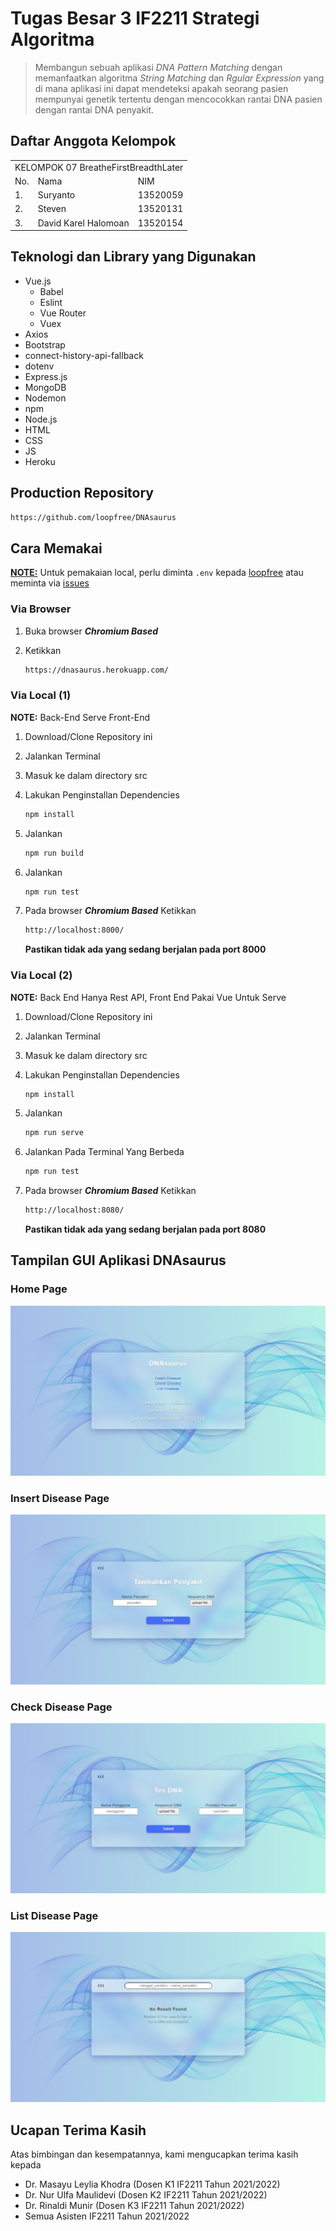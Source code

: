 # Tugas Besar 3 IF2211 Strategi Algoritma

> Membangun sebuah aplikasi <em>DNA Pattern Matching</em> dengan memanfaatkan algoritma <em>String Matching</em> dan <em>Rgular Expression</em> yang di mana aplikasi ini dapat mendeteksi apakah seorang pasien mempunyai genetik tertentu dengan mencocokkan rantai DNA pasien dengan rantai DNA penyakit.

## Daftar Anggota Kelompok

<table>

<tr><td colspan = 3 align = "center">KELOMPOK 07 BreatheFirstBreadthLater</td></tr>
<tr><td>No.</td><td>Nama</td><td>NIM</td></tr>
<tr><td>1.</td><td>Suryanto</td><td>13520059</td></tr>
<tr><td>2.</td><td>Steven</td><td>13520131</td></tr>
<tr><td>3.</td><td>David Karel Halomoan</td><td>13520154</td></tr>

</table>

## Teknologi dan Library yang Digunakan

-   Vue.js
    -   Babel
    -   Eslint
    -   Vue Router
    -   Vuex
-   Axios
-   Bootstrap
-   connect-history-api-fallback
-   dotenv
-   Express.js
-   MongoDB
-   Nodemon
-   npm
-   Node.js
-   HTML
-   CSS
-   JS
-   Heroku

## Production Repository

```bash
https://github.com/loopfree/DNAsaurus
```

## Cara Memakai

<strong><ins>NOTE:</ins></strong> Untuk pemakaian local, perlu diminta `.env` kepada [loopfree](https://github.com/loopfree) atau meminta via [issues](https://github.com/SurTan02/Tubes3_13520059/issues)

### Via Browser

1. Buka browser <strong><em>Chromium Based</em></strong>

2. Ketikkan
    ```bash
    https://dnasaurus.herokuapp.com/
    ```

### Via Local (1)

<strong>NOTE:</strong> Back-End Serve Front-End

1. Download/Clone Repository ini

2. Jalankan Terminal

3. Masuk ke dalam directory src

4. Lakukan Penginstallan Dependencies

    ```bash
    npm install
    ```

5. Jalankan

    ```bash
    npm run build
    ```

6. Jalankan
    ```bash
    npm run test
    ```
7. Pada browser <strong><em>Chromium Based</em></strong> Ketikkan
    ```bash
    http://localhost:8000/
    ```
    <strong>Pastikan tidak ada yang sedang berjalan pada port 8000</strong>

### Via Local (2)

<strong>NOTE:</strong> Back End Hanya Rest API, Front End Pakai Vue Untuk Serve

1. Download/Clone Repository ini

2. Jalankan Terminal

3. Masuk ke dalam directory src

4. Lakukan Penginstallan Dependencies

    ```bash
    npm install
    ```

5. Jalankan

    ```bash
    npm run serve
    ```

6. Jalankan Pada Terminal Yang Berbeda

    ```bash
    npm run test
    ```

7. Pada browser <strong><em>Chromium Based</em></strong> Ketikkan
    ```bash
    http://localhost:8080/
    ```
    <strong>Pastikan tidak ada yang sedang berjalan pada port 8080</strong>

## Tampilan GUI Aplikasi DNAsaurus

### Home Page

![Home Page](./a-readme-related/home-page.jpg)

### Insert Disease Page

![Insert Disease Page](./a-readme-related/insert-disease.jpg)

### Check Disease Page

![Check Disease Page](./a-readme-related/check-disease.jpg)

### List Disease Page

![List Disease Page](./a-readme-related/list-disease.jpg)

## Ucapan Terima Kasih

Atas bimbingan dan kesempatannya, kami mengucapkan terima kasih kepada

-   Dr. Masayu Leylia Khodra (Dosen K1 IF2211 Tahun 2021/2022)
-   Dr. Nur Ulfa Maulidevi (Dosen K2 IF2211 Tahun 2021/2022)
-   Dr. Rinaldi Munir (Dosen K3 IF2211 Tahun 2021/2022)
-   Semua Asisten IF2211 Tahun 2021/2022
